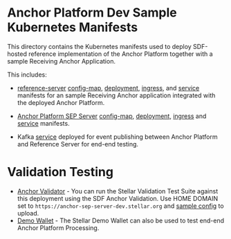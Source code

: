 # Anchor Platform Dev Sample Kubernetes Manifests
This directory contains the Kubernetes manifests used to deploy SDF-hosted reference implementation of the Anchor Platform together with a sample Receiving Anchor Application.  

This includes:
- [reference-server](https://github.com/stellar/java-stellar-anchor-sdk/tree/main/anchor-reference-server) [config-map](reference-server-config-map.yaml), [deployment](reference-server-deployment.yaml), [ingress](reference-server-ingress.yaml), and [service](reference-server-service.yaml) manifests for an sample Receiving Anchor application integrated with the deployed Anchor Platform.

- [Anchor Platform SEP Server](https://github.com/stellar/java-stellar-anchor-sdk/tree/main/core) [config-map](sep-server-config-map.yaml), [deployment](sep-server-deployment.yaml), [ingress](sep-server-ingress.yaml) and [service](sep-server-service.yaml) manifests. 
- Kafka [service](zookeeper-kafka-deployment.yaml) deployed for event publishing between Anchor Platform and Reference Server for end-end testing.

# Validation Testing
- [Anchor Validator](https://anchor-tests.stellar.org/) - You can run the Stellar Validation Test Suite against this deployment using the SDF Anchor Validation. Use HOME DOMAIN set to `https://anchor-sep-server-dev.stellar.org` and [sample config](https://github.com/stellar/java-stellar-anchor-sdk/blob/d972f7142fbfd3ca3ade3ea3b8edeacf1591ef11/platform/src/test/resources/stellar-anchor-tests-sep-config.json) to upload.
- [Demo Wallet](https://demo-wallet.stellar.org/) - The Stellar Demo Wallet can also be used to test end-end Anchor Platform Processing.  
  

